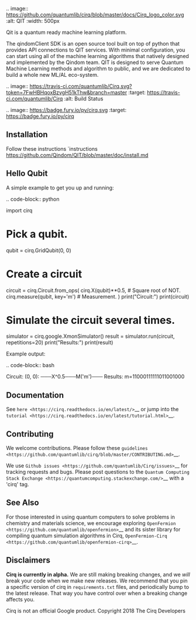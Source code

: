 .. image:: https://github.com/quantumlib/cirq/blob/master/docs/Cirq_logo_color.svg
  :alt: QIT
  :width: 500px

Qit is a quantum ready machine learning platform.

The qindomClient SDK is an open source tool built on top of python that provides API connections to QIT services. With minimal configuration, you can start using all of the machine learning algorithms that natively designed and implemented by the Qindom team. QIT is designed to serve Quantum Machine Learning methods and algorithm to public, and we are dedicated to build a whole new ML/AL eco-system.

.. image:: https://travis-ci.com/quantumlib/Cirq.svg?token=7FwHBHqoxBzvgH51kThw&branch=master
  :target: https://travis-ci.com/quantumlib/Cirq
  :alt: Build Status

.. image:: https://badge.fury.io/py/cirq.svg
    :target: https://badge.fury.io/py/cirq

Installation
------------

Follow these instructions
`instructions
https://github.com/Qindom/QIT/blob/master/doc/install.md

Hello Qubit
-----------

A simple example to get you up and running:

.. code-block:: python

  import cirq

  # Pick a qubit.
  qubit = cirq.GridQubit(0, 0)

  # Create a circuit
  circuit = cirq.Circuit.from_ops(
      cirq.X(qubit)**0.5,  # Square root of NOT.
      cirq.measure(qubit, key='m')  # Measurement.
  )
  print("Circuit:")
  print(circuit)

  # Simulate the circuit several times.
  simulator = cirq.google.XmonSimulator()
  result = simulator.run(circuit, repetitions=20)
  print("Results:")
  print(result)

Example output:

.. code-block:: bash

  Circuit:
  (0, 0): ───X^0.5───M('m')───
  Results:
  m=11000111111011001000


Documentation
-------------

See
`here <https://cirq.readthedocs.io/en/latest/>`__
or jump into the
`tutorial <https://cirq.readthedocs.io/en/latest/tutorial.html>`__.

Contributing
------------

We welcome contributions. Please follow these
`guidelines <https://github.com/quantumlib/cirq/blob/master/CONTRIBUTING.md>`__.

We use
`Github issues <https://github.com/quantumlib/Cirq/issues>`__
for tracking requests and bugs. Please post questions to the
`Quantum Computing Stack Exchange <https://quantumcomputing.stackexchange.com/>`__ with a 'cirq' tag.

See Also
--------

For those interested in using quantum computers to solve problems in
chemistry and materials science, we encourage exploring
`OpenFermion <https://github.com/quantumlib/openfermion>`__ and
its sister library for compiling quantum simulation algorithms in Cirq,
`OpenFermion-Cirq <https://github.com/quantumlib/openfermion-cirq>`__.

Disclaimers
----------
**Cirq is currently in alpha.** We are still making breaking changes, and we *will* break your code when we make new releases. We recommend that you pin a specific version of cirq in `requirements.txt` files, and periodically bump to the latest release. That way you have control over when a breaking change affects you.

Cirq is not an official Google product. Copyright 2018 The Cirq Developers
